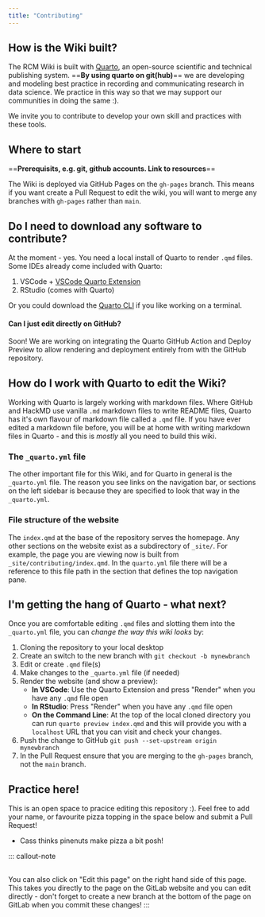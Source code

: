```yaml
---
title: "Contributing"
---
```


## How is the Wiki built?

The RCM Wiki is built with [Quarto](https://quarto.org), an open-source scientific and technical publishing system. ==**By using quarto on git(hub)**== we are developing and modeling best practice in recording and communicating research in data science. We practice in this way so that we may support our communities in doing the same :).

We invite you to contribute to develop your own skill and practices with these tools.

## Where to start

==**Prerequisits, e.g. git, github accounts. Link to resources**==

<!-- Unlike Jupyter Book or RMarkdown, it isn't a package that belongs to a programming language, it's a javascript based Command Line Interface (cli) program that supports embedding multple languages within Quarto documents.  -->

The Wiki is deployed via GitHub Pages on the `gh-pages` branch. This means if you want create a Pull Request to edit the wiki, you will want to merge any branches with `gh-pages` rather than `main`.


## Do I need to download any software to contribute?

At the moment - yes. You need a local install of Quarto to render `.qmd` files.
Some IDEs already come included with Quarto:

1. VSCode + [VSCode Quarto Extension](https://marketplace.visualstudio.com/items?itemName=quarto.quarto)
2. RStudio (comes with Quarto)

Or you could download the [Quarto CLI](https://quarto.org/docs/download/) if you like working on a terminal. 

#### Can I just edit directly on GitHub?
Soon! We are working on integrating the Quarto GitHub Action and Deploy Preview to allow rendering and deployment entirely from with the GitHub repository.

## How do I work with Quarto to edit the Wiki?
Working with Quarto is largely working with markdown files. 
Where GitHub and HackMD use vanilla `.md` markdown files to write README files, Quarto has it's own flavour of markdown file called a `.qmd` file.
If you have ever edited a markdown file before, you will be at home with writing markdown files in Quarto - and this is *mostly* all you need to build this wiki.

### The `_quarto.yml` file
The other important file for this Wiki, and for Quarto in general is the `_quarto.yml` file. 
The reason you see links on the navigation bar, or sections on the left sidebar is because they are specified to look that way in the `_quarto.yml`.

### File structure of the website
The `index.qmd` at the base of the repository serves the homepage. Any other sections on the website exist as a subdirectory of `_site/`. For example, the page you are viewing now is built from `_site/contributing/index.qmd`. In the `quarto.yml` file there will be a reference to this file path in the section that defines the top navigation pane.

## I'm getting the hang of Quarto - what next?
Once you are comfortable editing `.qmd` files and slotting them into the `_quarto.yml` file, you can *change the way this wiki looks* by:

1. Cloning the repository to your local desktop
2. Create an switch to the new branch with `git checkout -b mynewbranch`
3. Edit or create `.qmd` file(s)
4. Make changes to the `_quarto.yml` file (if needed)
5. Render the website (and show a preview):
    - **In VSCode**:
        Use the Quarto Extension and press "Render" when you have any `.qmd` file open
    - **In RStudio**:
        Press "Render" when you have any `.qmd` file open
    - **On the Command Line**:
        At the top of the local cloned directory you can run `quarto preview index.qmd` and this will provide you with a `localhost` URL that you can visit and check your changes.
6. Push the change to GitHub `git push --set-upstream origin mynewbranch`
7. In the Pull Request ensure that you are merging to the `gh-pages` branch, not the `main` branch.

## Practice here!
This is an open space to pracice editing this repository :). Feel free to add your name, or favourite pizza topping in the space below and submit a Pull Request! 

* Cass thinks pinenuts make pizza a bit posh! 




::: callout-note
##
You can also click on "Edit this page" on the right hand side of this page. This takes you directly to the page on the GitLab website and you can edit directly - don't forget to create a new branch at the bottom of the page on GitLab when you commit these changes!
:::

